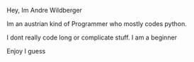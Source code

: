 Hey, Im Andre Wildberger

Im an austrian kind of Programmer who mostly codes python.

I dont really code long or complicate stuff. I am a beginner

Enjoy I guess
